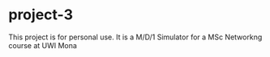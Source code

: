 project-3
=========

This project is for personal use. It is a M/D/1 Simulator for a MSc Networkng course at UWI Mona
